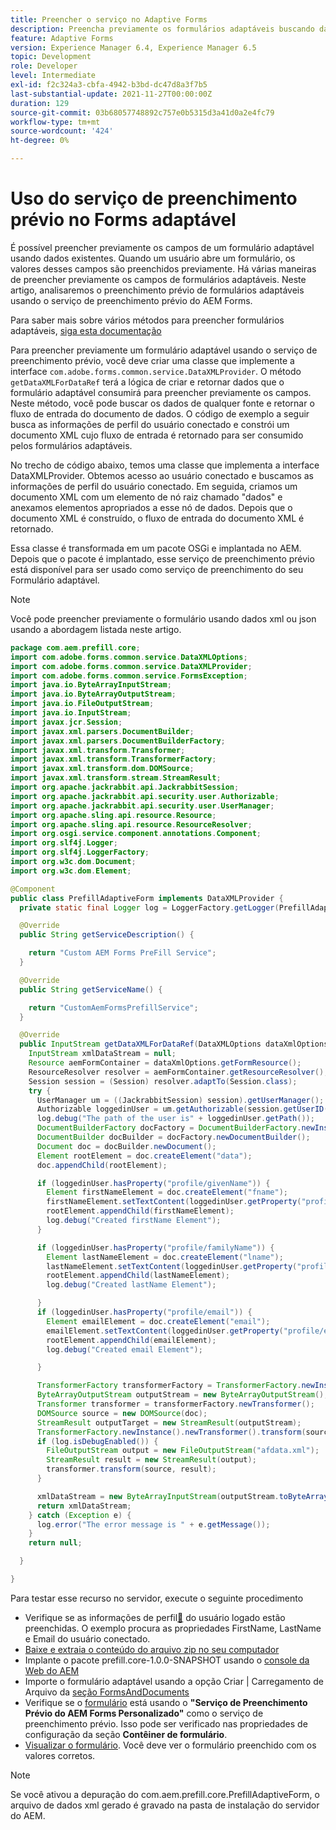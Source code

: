 ```yaml
---
title: Preencher o serviço no Adaptive Forms
description: Preencha previamente os formulários adaptáveis buscando dados das fontes de dados de back-end.
feature: Adaptive Forms
version: Experience Manager 6.4, Experience Manager 6.5
topic: Development
role: Developer
level: Intermediate
exl-id: f2c324a3-cbfa-4942-b3bd-dc47d8a3f7b5
last-substantial-update: 2021-11-27T00:00:00Z
duration: 129
source-git-commit: 03b68057748892c757e0b5315d3a41d0a2e4fc79
workflow-type: tm+mt
source-wordcount: '424'
ht-degree: 0%

---
```


# Uso do serviço de preenchimento prévio no Forms adaptável

É possível preencher previamente os campos de um formulário adaptável usando dados existentes. Quando um usuário abre um formulário, os valores desses campos são preenchidos previamente. Há várias maneiras de preencher previamente os campos de formulários adaptáveis. Neste artigo, analisaremos o preenchimento prévio de formulários adaptáveis usando o serviço de preenchimento prévio do AEM Forms.

Para saber mais sobre vários métodos para preencher formulários adaptáveis, [siga esta documentação](https://helpx.adobe.com/br/experience-manager/6-4/forms/using/prepopulate-adaptive-form-fields.html#AEMFormsprefillservice)

Para preencher previamente um formulário adaptável usando o serviço de preenchimento prévio, você deve criar uma classe que implemente a interface `com.adobe.forms.common.service.DataXMLProvider`. O método `getDataXMLForDataRef` terá a lógica de criar e retornar dados que o formulário adaptável consumirá para preencher previamente os campos. Neste método, você pode buscar os dados de qualquer fonte e retornar o fluxo de entrada do documento de dados. O código de exemplo a seguir busca as informações de perfil do usuário conectado e constrói um documento XML cujo fluxo de entrada é retornado para ser consumido pelos formulários adaptáveis.

No trecho de código abaixo, temos uma classe que implementa a interface DataXMLProvider. Obtemos acesso ao usuário conectado e buscamos as informações de perfil do usuário conectado. Em seguida, criamos um documento XML com um elemento de nó raiz chamado &quot;dados&quot; e anexamos elementos apropriados a esse nó de dados. Depois que o documento XML é construído, o fluxo de entrada do documento XML é retornado.

Essa classe é transformada em um pacote OSGi e implantada no AEM. Depois que o pacote é implantado, esse serviço de preenchimento prévio está disponível para ser usado como serviço de preenchimento do seu Formulário adaptável.

>[!NOTE]
>
>Você pode preencher previamente o formulário usando dados xml ou json usando a abordagem listada neste artigo.

```java
package com.aem.prefill.core;
import com.adobe.forms.common.service.DataXMLOptions;
import com.adobe.forms.common.service.DataXMLProvider;
import com.adobe.forms.common.service.FormsException;
import java.io.ByteArrayInputStream;
import java.io.ByteArrayOutputStream;
import java.io.FileOutputStream;
import java.io.InputStream;
import javax.jcr.Session;
import javax.xml.parsers.DocumentBuilder;
import javax.xml.parsers.DocumentBuilderFactory;
import javax.xml.transform.Transformer;
import javax.xml.transform.TransformerFactory;
import javax.xml.transform.dom.DOMSource;
import javax.xml.transform.stream.StreamResult;
import org.apache.jackrabbit.api.JackrabbitSession;
import org.apache.jackrabbit.api.security.user.Authorizable;
import org.apache.jackrabbit.api.security.user.UserManager;
import org.apache.sling.api.resource.Resource;
import org.apache.sling.api.resource.ResourceResolver;
import org.osgi.service.component.annotations.Component;
import org.slf4j.Logger;
import org.slf4j.LoggerFactory;
import org.w3c.dom.Document;
import org.w3c.dom.Element;

@Component
public class PrefillAdaptiveForm implements DataXMLProvider {
  private static final Logger log = LoggerFactory.getLogger(PrefillAdaptiveForm.class);

  @Override
  public String getServiceDescription() {

    return "Custom AEM Forms PreFill Service";
  }

  @Override
  public String getServiceName() {

    return "CustomAemFormsPrefillService";
  }

  @Override
  public InputStream getDataXMLForDataRef(DataXMLOptions dataXmlOptions) throws FormsException {
    InputStream xmlDataStream = null;
    Resource aemFormContainer = dataXmlOptions.getFormResource();
    ResourceResolver resolver = aemFormContainer.getResourceResolver();
    Session session = (Session) resolver.adaptTo(Session.class);
    try {
      UserManager um = ((JackrabbitSession) session).getUserManager();
      Authorizable loggedinUser = um.getAuthorizable(session.getUserID());
      log.debug("The path of the user is" + loggedinUser.getPath());
      DocumentBuilderFactory docFactory = DocumentBuilderFactory.newInstance();
      DocumentBuilder docBuilder = docFactory.newDocumentBuilder();
      Document doc = docBuilder.newDocument();
      Element rootElement = doc.createElement("data");
      doc.appendChild(rootElement);

      if (loggedinUser.hasProperty("profile/givenName")) {
        Element firstNameElement = doc.createElement("fname");
        firstNameElement.setTextContent(loggedinUser.getProperty("profile/givenName")[0].getString());
        rootElement.appendChild(firstNameElement);
        log.debug("Created firstName Element");
      }

      if (loggedinUser.hasProperty("profile/familyName")) {
        Element lastNameElement = doc.createElement("lname");
        lastNameElement.setTextContent(loggedinUser.getProperty("profile/familyName")[0].getString());
        rootElement.appendChild(lastNameElement);
        log.debug("Created lastName Element");

      }
      if (loggedinUser.hasProperty("profile/email")) {
        Element emailElement = doc.createElement("email");
        emailElement.setTextContent(loggedinUser.getProperty("profile/email")[0].getString());
        rootElement.appendChild(emailElement);
        log.debug("Created email Element");

      }

      TransformerFactory transformerFactory = TransformerFactory.newInstance();
      ByteArrayOutputStream outputStream = new ByteArrayOutputStream();
      Transformer transformer = transformerFactory.newTransformer();
      DOMSource source = new DOMSource(doc);
      StreamResult outputTarget = new StreamResult(outputStream);
      TransformerFactory.newInstance().newTransformer().transform(source, outputTarget);
      if (log.isDebugEnabled()) {
        FileOutputStream output = new FileOutputStream("afdata.xml");
        StreamResult result = new StreamResult(output);
        transformer.transform(source, result);
      }

      xmlDataStream = new ByteArrayInputStream(outputStream.toByteArray());
      return xmlDataStream;
    } catch (Exception e) {
      log.error("The error message is " + e.getMessage());
    }
    return null;

  }

}
```

Para testar esse recurso no servidor, execute o seguinte procedimento

* Verifique se as informações de perfil[&#128279;](http://localhost:4502/security/users.html) do usuário logado estão preenchidas. O exemplo procura as propriedades FirstName, LastName e Email do usuário conectado.
* [Baixe e extraia o conteúdo do arquivo zip no seu computador](assets/prefillservice.zip)
* Implante o pacote prefill.core-1.0.0-SNAPSHOT usando o [console da Web do AEM](http://localhost:4502/system/console/bundles)
* Importe o formulário adaptável usando a opção Criar | Carregamento de Arquivo da [seção FormsAndDocuments](http://localhost:4502/aem/forms.html/content/dam/formsanddocuments)
* Verifique se o [formulário](http://localhost:4502/editor.html/content/forms/af/prefill.html) está usando o **&quot;Serviço de Preenchimento Prévio do AEM Forms Personalizado&quot;** como o serviço de preenchimento prévio. Isso pode ser verificado nas propriedades de configuração da seção **Contêiner de formulário**.
* [Visualizar o formulário](http://localhost:4502/content/dam/formsanddocuments/prefill/jcr:content?wcmmode=disabled). Você deve ver o formulário preenchido com os valores corretos.

>[!NOTE]
>
>Se você ativou a depuração do com.aem.prefill.core.PrefillAdaptiveForm, o arquivo de dados xml gerado é gravado na pasta de instalação do servidor do AEM.

